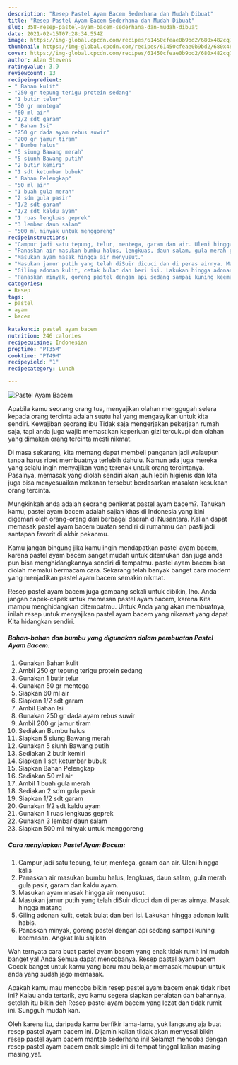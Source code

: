 ```yaml
---
description: "Resep Pastel Ayam Bacem Sederhana dan Mudah Dibuat"
title: "Resep Pastel Ayam Bacem Sederhana dan Mudah Dibuat"
slug: 358-resep-pastel-ayam-bacem-sederhana-dan-mudah-dibuat
date: 2021-02-15T07:28:34.554Z
image: https://img-global.cpcdn.com/recipes/61450cfeae0b9bd2/680x482cq70/pastel-ayam-bacem-foto-resep-utama.jpg
thumbnail: https://img-global.cpcdn.com/recipes/61450cfeae0b9bd2/680x482cq70/pastel-ayam-bacem-foto-resep-utama.jpg
cover: https://img-global.cpcdn.com/recipes/61450cfeae0b9bd2/680x482cq70/pastel-ayam-bacem-foto-resep-utama.jpg
author: Alan Stevens
ratingvalue: 3.9
reviewcount: 13
recipeingredient:
- " Bahan kulit"
- "250 gr tepung terigu protein sedang"
- "1 butir telur"
- "50 gr mentega"
- "60 ml air"
- "1/2 sdt garam"
- " Bahan Isi"
- "250 gr dada ayam rebus suwir"
- "200 gr jamur tiram"
- " Bumbu halus"
- "5 siung Bawang merah"
- "5 siunh Bawang putih"
- "2 butir kemiri"
- "1 sdt ketumbar bubuk"
- " Bahan Pelengkap"
- "50 ml air"
- "1 buah gula merah"
- "2 sdm gula pasir"
- "1/2 sdt garam"
- "1/2 sdt kaldu ayam"
- "1 ruas lengkuas geprek"
- "3 lembar daun salam"
- "500 ml minyak untuk menggoreng"
recipeinstructions:
- "Campur jadi satu tepung, telur, mentega, garam dan air. Uleni hingga kalis"
- "Panaskan air masukan bumbu halus, lengkuas, daun salam, gula merah gula pasir, garam dan kaldu ayam."
- "Masukan ayam masak hingga air menyusut."
- "Masukan jamur putih yang telah diSuir dicuci dan di peras airnya. Masak hingga matang"
- "Giling adonan kulit, cetak bulat dan beri isi. Lakukan hingga adonan kulit habis."
- "Panaskan minyak, goreng pastel dengan api sedang sampai kuning keemasan. Angkat lalu sajikan"
categories:
- Resep
tags:
- pastel
- ayam
- bacem

katakunci: pastel ayam bacem 
nutrition: 246 calories
recipecuisine: Indonesian
preptime: "PT35M"
cooktime: "PT49M"
recipeyield: "1"
recipecategory: Lunch

---
```



![Pastel Ayam Bacem](https://img-global.cpcdn.com/recipes/61450cfeae0b9bd2/680x482cq70/pastel-ayam-bacem-foto-resep-utama.jpg)

Apabila kamu seorang orang tua, menyajikan olahan menggugah selera kepada orang tercinta adalah suatu hal yang mengasyikan untuk kita sendiri. Kewajiban seorang ibu Tidak saja mengerjakan pekerjaan rumah saja, tapi anda juga wajib memastikan keperluan gizi tercukupi dan olahan yang dimakan orang tercinta mesti nikmat.

Di masa  sekarang, kita memang dapat membeli panganan jadi walaupun tanpa harus ribet membuatnya terlebih dahulu. Namun ada juga mereka yang selalu ingin menyajikan yang terenak untuk orang tercintanya. Pasalnya, memasak yang diolah sendiri akan jauh lebih higienis dan kita juga bisa menyesuaikan makanan tersebut berdasarkan masakan kesukaan orang tercinta. 



Mungkinkah anda adalah seorang penikmat pastel ayam bacem?. Tahukah kamu, pastel ayam bacem adalah sajian khas di Indonesia yang kini digemari oleh orang-orang dari berbagai daerah di Nusantara. Kalian dapat memasak pastel ayam bacem buatan sendiri di rumahmu dan pasti jadi santapan favorit di akhir pekanmu.

Kamu jangan bingung jika kamu ingin mendapatkan pastel ayam bacem, karena pastel ayam bacem sangat mudah untuk ditemukan dan juga anda pun bisa menghidangkannya sendiri di tempatmu. pastel ayam bacem bisa diolah memalui bermacam cara. Sekarang telah banyak banget cara modern yang menjadikan pastel ayam bacem semakin nikmat.

Resep pastel ayam bacem juga gampang sekali untuk dibikin, lho. Anda jangan capek-capek untuk memesan pastel ayam bacem, karena Kita mampu menghidangkan ditempatmu. Untuk Anda yang akan membuatnya, inilah resep untuk menyajikan pastel ayam bacem yang nikamat yang dapat Kita hidangkan sendiri.

<!--inarticleads1-->

##### Bahan-bahan dan bumbu yang digunakan dalam pembuatan Pastel Ayam Bacem:

1. Gunakan  Bahan kulit
1. Ambil 250 gr tepung terigu protein sedang
1. Gunakan 1 butir telur
1. Gunakan 50 gr mentega
1. Siapkan 60 ml air
1. Siapkan 1/2 sdt garam
1. Ambil  Bahan Isi
1. Gunakan 250 gr dada ayam rebus suwir
1. Ambil 200 gr jamur tiram
1. Sediakan  Bumbu halus
1. Siapkan 5 siung Bawang merah
1. Gunakan 5 siunh Bawang putih
1. Sediakan 2 butir kemiri
1. Siapkan 1 sdt ketumbar bubuk
1. Siapkan  Bahan Pelengkap
1. Sediakan 50 ml air
1. Ambil 1 buah gula merah
1. Sediakan 2 sdm gula pasir
1. Siapkan 1/2 sdt garam
1. Gunakan 1/2 sdt kaldu ayam
1. Gunakan 1 ruas lengkuas geprek
1. Gunakan 3 lembar daun salam
1. Siapkan 500 ml minyak untuk menggoreng




<!--inarticleads2-->

##### Cara menyiapkan Pastel Ayam Bacem:

1. Campur jadi satu tepung, telur, mentega, garam dan air. Uleni hingga kalis
1. Panaskan air masukan bumbu halus, lengkuas, daun salam, gula merah gula pasir, garam dan kaldu ayam.
1. Masukan ayam masak hingga air menyusut.
1. Masukan jamur putih yang telah diSuir dicuci dan di peras airnya. Masak hingga matang
1. Giling adonan kulit, cetak bulat dan beri isi. Lakukan hingga adonan kulit habis.
1. Panaskan minyak, goreng pastel dengan api sedang sampai kuning keemasan. Angkat lalu sajikan




Wah ternyata cara buat pastel ayam bacem yang enak tidak rumit ini mudah banget ya! Anda Semua dapat mencobanya. Resep pastel ayam bacem Cocok banget untuk kamu yang baru mau belajar memasak maupun untuk anda yang sudah jago memasak.

Apakah kamu mau mencoba bikin resep pastel ayam bacem enak tidak ribet ini? Kalau anda tertarik, ayo kamu segera siapkan peralatan dan bahannya, setelah itu bikin deh Resep pastel ayam bacem yang lezat dan tidak rumit ini. Sungguh mudah kan. 

Oleh karena itu, daripada kamu berfikir lama-lama, yuk langsung aja buat resep pastel ayam bacem ini. Dijamin kalian tiidak akan menyesal bikin resep pastel ayam bacem mantab sederhana ini! Selamat mencoba dengan resep pastel ayam bacem enak simple ini di tempat tinggal kalian masing-masing,ya!.

